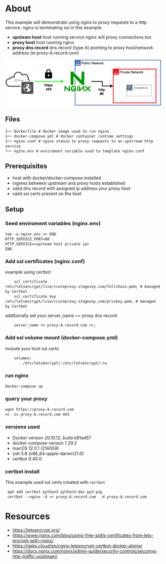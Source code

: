 # About

This example will demonstrate using nginx to proxy requests to a http service.
nginx is terminating ssl in this example.

- **upsteam host**  host running service nginx will proxy connections too
- **proxy host**  host running nginx
- **proxy dns record** dns record (type A) pointing to proxy host/network address (ie proxy-A.record.com)


![https](../misc/https.png)


## Files

```
├── Dockerfile # docker image used to run nginx
├── docker-compose.yml # docker container runtime settings
├── nginx.conf # nginx stanza to proxy requests to an upstream http service
└── nginx.env # enviroment variable used to template nginx.conf
```

## Prerequisites

- host with docker/docker-compose installed
- ingress between upstream and proxy hosts established
- valid dns record with assigned ip address your *proxy host*
- valid ssl certs present on the host

## Setup

### Seed  enviroment variables (nginx.env)
```
tee -a nginx.env << END
HTTP_SERVICE_PORT=80
HTTP_SERVICE=<upsteam host private ip>
END
```

### Add ssl certificates (nginx.conf)

example using certbot
```
    ssl_certificate /etc/letsencrypt/live/ccureproxy.stagevoy.com/fullchain.pem; # managed by Certbot
    ssl_certificate_key /etc/letsencrypt/live/ccureproxy.stagevoy.com/privkey.pem; # managed by Certbot
```

additionally set your server_name == proxy dns record
```
    server_name << proxy-A.record.com >>;
```

### Add ssl volume mount (docker-compose.yml)

include your host ssl certs
```
    volumes:
      - /etc/letsencrypt/:/etc/letsencrypt/:rw
```

### run nginx

```
docker-compose up
```

### query your proxy

```
wget https://proxy-A.record.com
nc -zv proxy-A.record.com 443
```

### versions used
- Docker version 20.10.12, build e91ed57
- docker-compose version 1.29.2
- macOS 12.0.1 (21A559)
- zsh 5.8 (x86_64-apple-darwin21.0)
- certbot 0.40.0

### certbot install

This example used ssl certs created with `certbot`
```
 apk add certbot python3 python3-dev py3-pip 
 certbot --nginx -d << proxy-A.record.com  -d proxy-A.record.com 
```

# Resources
- https://letsencrypt.org/
- https://www.nginx.com/blog/using-free-ssltls-certificates-from-lets-encrypt-with-nginx/
- https://geko.cloud/en/nginx-letsencrypt-certbot-docker-alpine/
- https://docs.nginx.com/nginx/admin-guide/security-controls/securing-http-traffic-upstream/
